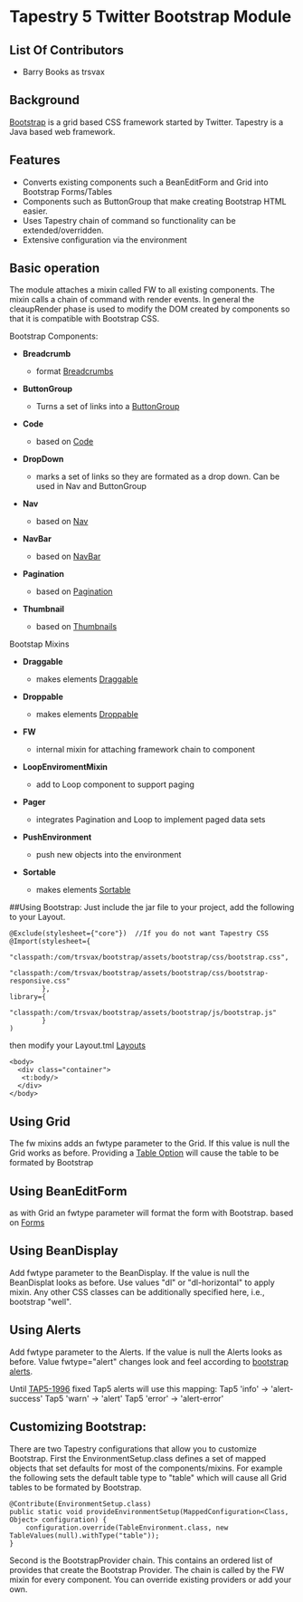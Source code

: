 # Tapestry 5 Twitter Bootstrap Module

## List Of Contributors
- Barry Books as trsvax

## Background
[Bootstrap](http://twitter.github.com/bootstrap/) is a grid based CSS framework started by Twitter.
Tapestry is a Java based web framework.

## Features
- Converts existing components such a BeanEditForm and Grid into Bootstrap Forms/Tables
- Components such as ButtonGroup that make creating Bootstrap HTML easier.
- Uses Tapestry chain of command so functionality can be extended/overridden.
- Extensive configuration via the environment

## Basic operation
The module attaches a mixin called FW to all existing components. The mixin calls a chain of command with render events.
In general the cleaupRender phase is used to modify the DOM created by components so that it is compatible with Bootstrap
CSS.

Bootstrap Components:

- **Breadcrumb**
	- format [Breadcrumbs](https://github.com/argoyle/tapestry-breadcrumbs)
	
- **ButtonGroup**
	- Turns a set of links into a [ButtonGroup](http://twitter.github.com/bootstrap/components.html#buttonGroups)
	
- **Code**
   - based on [Code](http://twitter.github.com/bootstrap/base-css.html#code)
   
- **DropDown**
   - marks a set of links so they are formated as a drop down. Can be used in Nav and ButtonGroup
   
- **Nav**
   - based on [Nav](http://twitter.github.com/bootstrap/components.html#navs)
   
- **NavBar**
   - based on [NavBar](http://twitter.github.com/bootstrap/components.html#navbar)
   
- **Pagination**
   - based on [Pagination](http://twitter.github.com/bootstrap/components.html#pagination)

- **Thumbnail**
   - based on [Thumbnails](http://twitter.github.com/bootstrap/components.html#thumbnails)
   
Bootstap Mixins

- **Draggable**
   - makes elements [Draggable](http://jqueryui.com/demos/draggable/)
   
- **Droppable**
   - makes elements [Droppable](Droppable)
   
- **FW**
   - internal mixin for attaching framework chain to component

- **LoopEnviromentMixin**
   - add to Loop component to support paging
   
- **Pager**
  - integrates Pagination and Loop to implement paged data sets
  
- **PushEnvironment**
  - push new objects into the environment
  
- **Sortable**
  - makes elements [Sortable](http://jqueryui.com/demos/sortable/)
  

##Using Bootstrap:
Just include the jar file to your project, add the following to your Layout.

	@Exclude(stylesheet={"core"})  //If you do not want Tapestry CSS
	@Import(stylesheet={
			"classpath:/com/trsvax/bootstrap/assets/bootstrap/css/bootstrap.css",
			"classpath:/com/trsvax/bootstrap/assets/bootstrap/css/bootstrap-responsive.css"
			},
	library={
			"classpath:/com/trsvax/bootstrap/assets/bootstrap/js/bootstrap.js"
			}
	)
	
then modify your Layout.tml [Layouts](http://twitter.github.com/bootstrap/scaffolding.html#layouts)

	<body>
	  <div class="container">
	   <t:body/>
	  </div>
	</body>


## Using Grid
The fw mixins adds an fwtype parameter to the Grid. If this value is null the Grid works as before. 
Providing a [Table Option](http://twitter.github.com/bootstrap/base-css.html#tables) will cause the
table to be formated by Bootstrap

## Using BeanEditForm
as with Grid an fwtype parameter will format the form with Bootstrap. 
based on [Forms](http://twitter.github.com/bootstrap/base-css.html#forms)

## Using BeanDisplay
Add fwtype parameter to the BeanDisplay. If the value is null the BeanDisplat looks as before.
Use values "dl" or "dl-horizontal" to apply mixin.
Any other CSS classes can be additionally specified here, i.e., bootstrap "well".

## Using Alerts
Add fwtype parameter to the Alerts. If the value is null the Alerts looks as before.
Value fwtype="alert" changes look and feel according to [bootstrap alerts](http://twitter.github.com/bootstrap/components.html#alerts).

Until [TAP5-1996](https://issues.apache.org/jira/browse/TAP5-1996) fixed Tap5 alerts will use this mapping:
Tap5 'info' -> 'alert-success'
Tap5 'warn' -> 'alert'
Tap5 'error' -> 'alert-error'


## Customizing Bootstrap:
There are two Tapestry configurations that allow you to customize Bootstrap. First the EnvironmentSetup.class defines
a set of mapped objects that set defaults for most of the components/mixins. For example the following sets the default
table type to "table" which will cause all Grid tables to be formated by Bootstrap.
 
	@Contribute(EnvironmentSetup.class)
	public static void provideEnvironmentSetup(MappedConfiguration<Class, Object> configuration) {
		configuration.override(TableEnvironment.class, new TableValues(null).withType("table"));
	}


Second is the BootstrapProvider chain.
This contains an ordered list of provides that create the Bootstrap Provider. The chain is called by the FW mixin for
every component. You can override existing providers or add your own.




